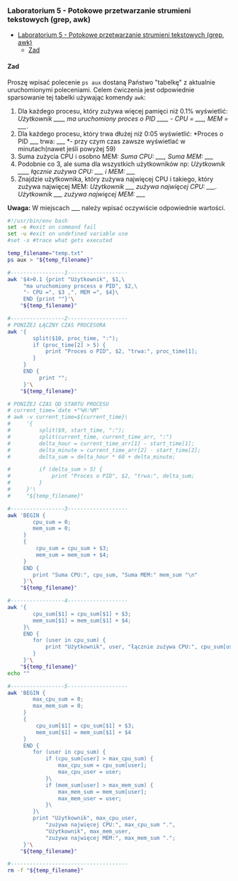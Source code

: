 ### Laboratorium 5 - Potokowe przetwarzanie strumieni tekstowych (grep, awk)

- [Laboratorium 5 - Potokowe przetwarzanie strumieni tekstowych (grep, awk)](#laboratorium-5---potokowe-przetwarzanie-strumieni-tekstowych-grep-awk)
  - [Zad](#zad)

#### Zad
Proszę wpisać polecenie `ps aux` dostaną Państwo "tabelkę" z aktualnie uruchomionymi poleceniami. Celem ćwiczenia jest odpowiednie sparsowanie tej tabelki używając komendy `awk`:

1. Dla każdego procesu, który zużywa więcej pamięci niż 0.1% wyświetlić: *Użytkownik ____ ma uruchomiony proces o PID ____ - CPU = ___, MEM = ___*.
2. Dla każdego procesu, który trwa dłużej niż 0:05 wyświetlić: *Proces o PID ___ trwa: ___ *- przy czym czas zawsze wyświetlać w minutach(nawet jeśli powyżej 59)
3. Suma zużycia CPU i osobno MEM: *Suma CPU: ___, Suma MEM: ___*
4. Podobnie co 3, ale suma dla wszystkich użytkowników np: *Użytkownik ____ łącznie zużywa CPU: ___ i MEM: ___*
5. Znajdzie użytkownika, który zużywa najwięcej CPU i takiego, który zużywa najwięcej MEM: *Użytkownik ___ zużywa najwięcej CPU: ___. Użytkownik ___ zużywa najwięcej MEM: __*_

**Uwaga:** W miejscach ___ należy wpisać oczywiście odpowiednie wartości.

   
```bash
#!/usr/bin/env bash
set -e #exit on command fail
set -u #exit on undefined variable use
#set -x #trace what gets executed

temp_filename="temp.txt"
ps aux > "${temp_filename}"

#-----------------1-------------------
awk '$4>0.1 {print "Użytkownik", $1,\
     "ma uruchomiony process o PID", $2,\
     "- CPU =", $3 ,", MEM =", $4}\
     END {print ""}'\
    "${temp_filename}"

#-----------------2-------------------
# PONIŻEJ ŁĄCZNY CZAS PROCESORA
awk '{
        split($10, proc_time, ":");
        if (proc_time[2] > 5) {
            print "Proces o PID", $2, "trwa:", proc_time[1];
        }
     }
     END {
          print "";
     }'\
    "${temp_filename}"

# PONIŻEJ CZAS OD STARTU PROCESU
# current_time=`date +"%H:%M"`
# awk -v current_time=${current_time}\
#     '{
#         split($9, start_time, ":");
#         split(current_time, current_time_arr, ":")
#         delta_hour = current_time_arr[1] - start_time[1];
#         delta_minute = current_time_arr[2] - start_time[2];
#         delta_sum = delta_hour * 60 + delta_minute;

#         if (delta_sum > 5) {
#             print "Proces o PID", $2, "trwa:", delta_sum;
#         }
#     }'\
#     "${temp_filename}"

#-----------------3-------------------
awk 'BEGIN {
        cpu_sum = 0; 
        mem_sum = 0;
     }
     {
         cpu_sum = cpu_sum + $3;
         mem_sum = mem_sum + $4;
     }
     END {
        print "Suma CPU:", cpu_sum, "Suma MEM:" mem_sum "\n"
     }'\
    "${temp_filename}"

#-----------------4-------------------
awk '{
        cpu_sum[$1] = cpu_sum[$1] + $3; 
        mem_sum[$1] = mem_sum[$1] + $4;
     }\
     END {
        for (user in cpu_sum) {
            print "Użytkownik", user, "łącznie zużywa CPU:", cpu_sum[user], "i MEM:", mem_sum[user]
        }
     }'\
    "${temp_filename}"
echo ""

#-----------------5-------------------
awk 'BEGIN {
        max_cpu_sum = 0; 
        max_mem_sum = 0;
     }
     {
         cpu_sum[$1] = cpu_sum[$1] + $3; 
         mem_sum[$1] = mem_sum[$1] + $4
     }
     END {
        for (user in cpu_sum) {
            if (cpu_sum[user] > max_cpu_sum) {
                max_cpu_sum = cpu_sum[user];
                max_cpu_user = user;
            }\
            if (mem_sum[user] > max_mem_sum) {
                max_mem_sum = mem_sum[user];
                max_mem_user = user;
            }\
        }\
        print "Użytkownik", max_cpu_user,
            "zużywa najwięcej CPU:", max_cpu_sum ".",
            "Użytkownik", max_mem_user,
            "zużywa najwięcej MEM:", max_mem_sum ".";
     }'\
    "${temp_filename}"

#-------------------------------------
rm -f "${temp_filename}"
```